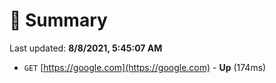 # 📖 Summary
Last updated: **8/8/2021, 5:45:07 AM**

- `GET` [https://google.com](https://google.com) - **Up** (174ms)
